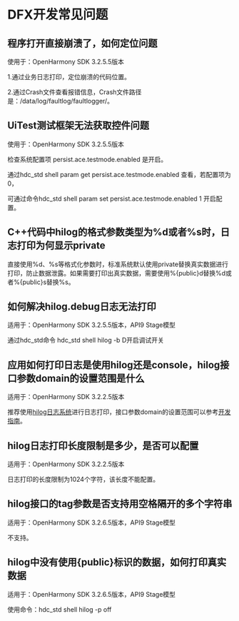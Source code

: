# DFX开发常见问题

## 程序打开直接崩溃了，如何定位问题

使用于：OpenHarmony SDK 3.2.5.5版本

1.通过业务日志打印，定位崩溃的代码位置。

2.通过Crash文件查看报错信息，Crash文件路径是：/data/log/faultlog/faultlogger/。

## UiTest测试框架无法获取控件问题

使用于：OpenHarmony SDK 3.2.5.5版本

检查系统配置项 persist.ace.testmode.enabled 是开启。

通过hdc_std shell param get persist.ace.testmode.enabled 查看，若配置项为0，

可通过命令hdc_std shell param set persist.ace.testmode.enabled 1 开启配置。


## C++代码中hilog的格式参数类型为%d或者%s时，日志打印为何显示private

直接使用%d、%s等格式化参数时，标准系统默认使用private替换真实数据进行打印，防止数据泄露。如果需要打印出真实数据，需要使用%{public}d替换%d或者%{public}s替换%s。

## 如何解决hilog.debug日志无法打印

适用于：OpenHarmony SDK 3.2.5.5版本，API9 Stage模型

通过hdc_std命令 hdc_std shell hilog -b D开启调试开关

## 应用如何打印日志是使用hilog还是console，hilog接口参数domain的设置范围是什么

适用于：OpenHarmony SDK 3.2.2.5版本

推荐使用[hilog日志系统](../reference/apis/js-apis-hilog.md)进行日志打印，接口参数domain的设置范围可以参考[开发指南](../reference/apis/js-apis-hilog.md#hilogisloggable)。

## hilog日志打印长度限制是多少，是否可以配置 

适用于：OpenHarmony SDK 3.2.2.5版本

日志打印的长度限制为1024个字符，该长度不能配置。

## hilog接口的tag参数是否支持用空格隔开的多个字符串

适用于：OpenHarmony SDK 3.2.6.5版本，API9 Stage模型

不支持。

## hilog中没有使用{public}标识的数据，如何打印真实数据

适用于：OpenHarmony SDK 3.2.6.5版本，API9 Stage模型

使用命令：hdc_std shell hilog -p off
<!--no_check--> 